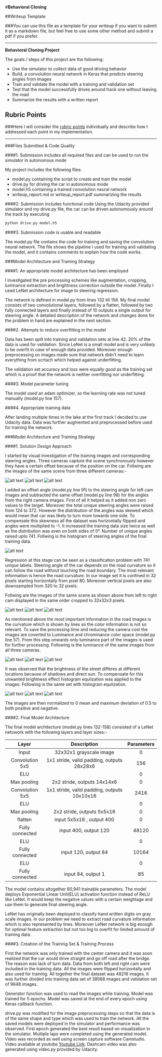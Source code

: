 #**Behavioral Cloning**

##Writeup Template

###You can use this file as a template for your writeup if you want to submit it as a markdown file, but feel free to use some other method and submit a pdf if you prefer.

---

**Behavioral Cloning Project**

The goals / steps of this project are the following:
* Use the simulator to collect data of good driving behavior
* Build, a convolution neural network in Keras that predicts steering angles from images
* Train and validate the model with a training and validation set
* Test that the model successfully drives around track one without leaving the road
* Summarize the results with a written report


[//]: # (Image References)

[image1]: ./examples/placeholder.png "Model Visualization"
[image2]: ./examples/placeholder.png "Grayscaling"
[image3]: ./examples/placeholder_small.png "Recovery Image"
[image4]: ./examples/placeholder_small.png "Recovery Image"
[image5]: ./examples/placeholder_small.png "Recovery Image"
[image6]: ./examples/placeholder_small.png "Normal Image"
[image7]: ./examples/placeholder_small.png "Flipped Image"
[image8]: ./examples/center_full2.png "Center Image"
[image9]: ./examples/left_full2.png "Left Image"
[image10]: ./examples/right_full2.png "Right Image"
[image11]: ./examples/hist3.png "Histogram"
[image12]: ./examples/center_small.png "Center small"
[image13]: ./examples/left_small.png "Left small"
[image14]: ./examples/right_small.png "Right small"
[image15]: ./examples/center_luminance.png "Center lum"
[image16]: ./examples/left_luminance.png "Left lum"
[image17]: ./examples/right_luminance.png "Right lum"
[image18]: ./examples/center_equlized.png "Center equi"
[image19]: ./examples/left_equlized.png "Left equi"
[image20]: ./examples/right_equlized.png "Right equi"


## Rubric Points
###Here I will consider the [rubric points](https://review.udacity.com/#!/rubrics/432/view) individually and describe how I addressed each point in my implementation.  

---
###Files Submitted & Code Quality

####1. Submission includes all required files and can be used to run the simulator in autonomous mode

My project includes the following files:
* model.py containing the script to create and train the model
* drive.py for driving the car in autonomous mode
* model.h5 containing a trained convolution neural network
* writeup_report.md or writeup_report.pdf summarizing the results

####2. Submission includes functional code
Using the Udacity provided simulator and my drive.py file, the car can be driven autonomously around the track by executing
```sh
python drive.py model.h5
```

####3. Submission code is usable and readable

The model.py file contains the code for training and saving the convolution neural network. The file shows the pipeline I used for training and validating the model, and it contains comments to explain how the code works.

###Model Architecture and Training Strategy

####1. An appropriate model architecture has been employed

I investigated the pre processing schemes like augmentation, cropping, luminance extraction and brightness correction outside the model. Finally I used LeNet architecture for image to steering regression.

The network is defined in model.py from lines 132 till 158. My final model consists of two convolutional layers, followed by a flatten, followed by two fully connected layers and finally instead of 10 outputs a single output for steering angle. A detailed description of the network and changes done for the problem in hand are explained in the next section.



####2. Attempts to reduce overfitting in the model

Data has been split into training and validation sets at line 42. 20% of the data is used for validation. Since LeNet is a small model and is very unlikely to be overfit in case of enough data provided. Moreover enough preprocessing on images made sure that network didn't need to learn everything from scrtach which helped against underfitting.

The validation set accuracy and loss were equally good as the training set which is a proof that the network is neither overfitting nor underfitting.

####3. Model parameter tuning

The model used an adam optimizer, so the learning rate was not tuned manually (model.py line 157).

####4. Appropriate training data

After landing multiple times in the lake at the first track I decided to use Udacity data. Data was further augmented and preprocessed before used for training the network.

###Model Architecture and Training Strategy

####1. Solution Design Approach

I started by visual investigation of the training images and corresponding steering angles. Three cameras capture the scene synchronously however they have a certain offset because of the position on the car. Follwing are the images of the same scene from three different cameras:-

![alt text][image8]
![alt text][image9]
![alt text][image10]

I added an offset angle (model.py line 91) to the steering angle for left cam images and subtracted the same offset (model.py line 98) for the angles from the right camera images. First of all it helped as it added non zero values to the target. Moreover the total unique steering angles were raised from 124 to 372. However the distribution of the angles was skewed which would mean that car was likely to turn more towards one side. To compensate this skewness all the dataset was horizontally flipped and angles were multiplied to -1. It increased the training data size twice as well as the distribution was even on both sides of 0°. Number of unique angles raised upto 741. Follwing is the histogram of steering angles of the final training data.

![alt text][image11]

Regression at this stage can be seen as a classification problem with 741 unique labels. Steering angle of the car depends on the road curvature so it can follow the road without touching the road boundary. The most relevant information is hence the road curvature. In our image set it is confined in 32 pixels starting horizontally from pixel 80. Moreover vertical pixels are also downsampled from 320 to 32 pixels.

Follwing are the images  of the same scene as shown above from left to right cam displayed in the same order cropped to 32x32x3 pixels.

![alt text][image13]   ![alt text][image12]   ![alt text][image14]

 As mentioned above the most important information in the road images is the curvature which is shown by lines so the color information is not so relevant. To save the processing time and reducing the camera cost the images are coverted to Luminance and chrominance color space (model.py line 57). From this step onwards only luminance part of the images is used for further processing. Following is the luminance of the same images from all three cameras.

 ![alt text][image16]   ![alt text][image15]   ![alt text][image17]

It was observed that the brightness of the street differes at different locations because of shadows and direct sun. To compensate for this unwanted brightness effect histogram equlization was applied to the images. Following is the same set with histogram equlization.

![alt text][image19]   ![alt text][image18]   ![alt text][image20]

The images are then normalized to 0 mean and maximum deviation of 0.5 to both positive and negative.



####2. Final Model Architecture

The final model architecture (model.py lines 132-158) consisted of a LeNet netowork with the following layers and layer sizes:-

| Layer         		|     Description	        					|Parameters|
|:---------------------:|:---------------------:|:------------------------:|
| Input         		| 32x32x1 grayscale image   	|0|
| Convolution 5x5     	| 1x1 stride, valid padding, outputs 28x28x6 	|156|
| ELU					|												|0|
| Max pooling	      	| 2x2 stride,  outputs 14x14x6				|0|
| Convolution 5x5	    | 1x1 stride, valid padding, outputs 10x10x16			|2416|
| ELU					|												|0|
| Max pooling	      	| 2x2 stride,  outputs 5x5x16 				|0|
| flatten	| input 5x5x16 , output 400       									|0|
| Fully connected		| input 400, output 120       									|48120|
| ELU					|												|0|
| Fully connected		| input 120, output 84       									|10164|
| ELU					|												|0|
| Fully connected		| input 84, output 1      									|85|

The model contains altogether 60,941 trainable parameters. The model deploys Exponential Linear Unit(ELU) activation function instead of ReLU like LeNet. It would keep the negative values with a certain weightage and use them to generate final steering angle.

LeNet has originally been deployed to classify hand written digits on gray scale images. In our problem we need to extract road curvature information which is also represented by lines. Moreover LeNet network is big enough for optimal feature extraction but not too big to overfit for limited amount of training data.






####3. Creation of the Training Set & Training Process

First the network was only trained with the center camera and it was soon realized that the car would drive straight and go off road after the bridge. The reason was lack of turn data. Data from both left and right cam were includied in the training data. All the images were flipped horizontally and also used for training. All together the final dataset was 48216 images. It was further divided into training data set of 38568 images and validation set of 9648 images.

Generator function was used to read the images while training. Model was trained for 5 epochs. Model was saved at the end of every epoch using Keras callback function.

drive.py was modified for the image preprocessing steps so that the data is of the same shape and type which was used to train the network. All the saved models were deployed in the simulator and performance was observed. First epoch generated the best result based on visualization in the simulator. Multiple laps were completed using the generated model. Video was recorded as well using screen capture software Camstudio. Video available at youtube [Youtube Link](https://www.youtube.com/watch?v=JVeGO6B9Reo). Dashcam video was also generated using video.py provided by Udacity.
